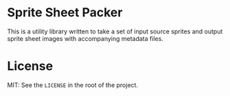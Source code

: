 # Sprite Sheet Packer

This is a utility library written to take a set of input source sprites and output sprite sheet images with accompanying metadata files.

# License

MIT: See the `LICENSE` in the root of the project.